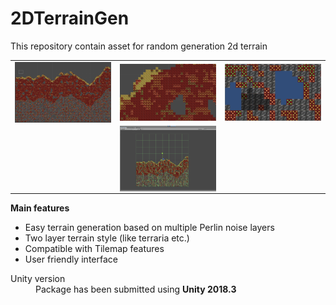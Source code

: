 # 2DTerrainGen
<p>This repository contain asset for random generation 2d terrain</p>
<table style="width: 100%;">
	<tbody>
		<tr>
			<td> <img src="images/0.png" align="left" width="250"> </td>
			<td> <img src="images/1.png" align="left" width="250"> </td>
			<td> <img src="images/2.png" align="left" width="250"> </td>
		</tr>
		<tr>
			<td> </td>
			<td> <img src="images/3.png" align="left" width="250"> </td>
			<td> </td>
		</tr>
	</tbody>
</table>

<b>Main features</b> 
<ul>
  <li>Easy terrain generation based on multiple Perlin noise layers</li>
  <li>Two layer terrain style (like terraria etc.)</li>
  <li>Compatible with Tilemap features</li>
  <li>User friendly interface</li>	
</ul> 

<dl>
  <dt>Unity version</dt>
  <dd>Package has been submitted using <b>Unity 2018.3</b></dd>
</dl>

